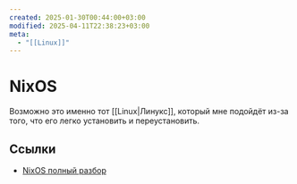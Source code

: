 ```yaml
---
created: 2025-01-30T00:44:00+03:00
modified: 2025-04-11T22:38:23+03:00
meta:
  - "[[Linux]]"
---
```


# NixOS

Возможно это именно тот [[Linux|Линукс]], который мне подойдëт из-за того, что его легко установить и переустановить.


## Ссылки
 - [NixOS полный разбор](https://youtu.be/HOq7XTygAAU)
